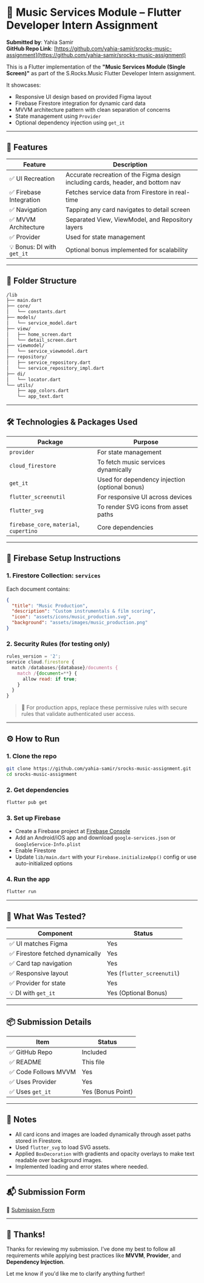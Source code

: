 
# 🎵 Music Services Module – Flutter Developer Intern Assignment  
**Submitted by**: Yahia Samir  
**GitHub Repo Link**: [https://github.com/yahia-samir/srocks-music-assignment](https://github.com/yahia-samir/srocks-music-assignment)

This is a Flutter implementation of the **"Music Services Module (Single Screen)"** as part of the S.Rocks.Music Flutter Developer Intern assignment.

It showcases:
- Responsive UI design based on provided Figma layout
- Firebase Firestore integration for dynamic card data
- MVVM architecture pattern with clean separation of concerns
- State management using `Provider`
- Optional dependency injection using `get_it`

---

## 🧱 Features

| Feature | Description |
|--------|-------------|
| ✅ UI Recreation | Accurate recreation of the Figma design including cards, header, and bottom nav |
| ✅ Firebase Integration | Fetches service data from Firestore in real-time |
| ✅ Navigation | Tapping any card navigates to detail screen |
| ✅ MVVM Architecture | Separated View, ViewModel, and Repository layers |
| ✅ Provider | Used for state management |
| 💡 Bonus: DI with `get_it` | Optional bonus implemented for scalability |

---

## 📁 Folder Structure

```bash
/lib
├── main.dart
├── core/
│   └── constants.dart
├── models/
│   └── service_model.dart
├── view/
│   ├── home_screen.dart
│   └── detail_screen.dart
├── viewmodel/
│   └── service_viewmodel.dart
├── repository/
│   ├── service_repository.dart
│   └── service_repository_impl.dart
├── di/
│   └── locator.dart
└── utils/
    ├── app_colors.dart
    └── app_text.dart
```

---

## 🛠️ Technologies & Packages Used

| Package | Purpose |
|--------|---------|
| `provider` | For state management |
| `cloud_firestore` | To fetch music services dynamically |
| `get_it` | Used for dependency injection (optional bonus) |
| `flutter_screenutil` | For responsive UI across devices |
| `flutter_svg` | To render SVG icons from asset paths |
| `firebase_core`, `material`, `cupertino` | Core dependencies |

---

## 📖 Firebase Setup Instructions

### 1. Firestore Collection: `services`

Each document contains:

```json
{
  "title": "Music Production",
  "description": "Custom instrumentals & film scoring",
  "icon": "assets/icons/music_production.svg",
  "background": "assets/images/music_production.png"
}
```

### 2. Security Rules (for testing only)

```js
rules_version = '2';
service cloud.firestore {
  match /databases/{database}/documents {
    match /{document=**} {
      allow read: if true;
    }
  }
}
```

> 🔐 For production apps, replace these permissive rules with secure rules that validate authenticated user access.

---

## ⚙️ How to Run

### 1. Clone the repo

```bash
git clone https://github.com/yahia-samir/srocks-music-assignment.git
cd srocks-music-assignment
```

### 2. Get dependencies

```bash
flutter pub get
```

### 3. Set up Firebase

- Create a Firebase project at [Firebase Console](https://console.firebase.google.com/)
- Add an Android/iOS app and download `google-services.json` or `GoogleService-Info.plist`
- Enable Firestore
- Update `lib/main.dart` with your `Firebase.initializeApp()` config or use auto-initialized options

### 4. Run the app

```bash
flutter run
```

---

## 🧪 What Was Tested?

| Component | Status |
|----------|--------|
| ✅ UI matches Figma | Yes |
| ✅ Firestore fetched dynamically | Yes |
| ✅ Card tap navigation | Yes |
| ✅ Responsive layout | Yes (`flutter_screenutil`) |
| ✅ Provider for state | Yes |
| 💡 DI with `get_it` | Yes (Optional Bonus) |

---

## 📦 Submission Details

| Item | Status |
|------|--------|
| ✅ GitHub Repo | Included |
| ✅ README | This file |
| ✅ Code Follows MVVM | Yes |
| ✅ Uses Provider | Yes |
| ✅ Uses `get_it` | Yes (Bonus Point) |

---

## 📝 Notes

- All card icons and images are loaded dynamically through asset paths stored in Firestore.
- Used `flutter_svg` to load SVG assets.
- Applied `BoxDecoration` with gradients and opacity overlays to make text readable over background images.
- Implemented loading and error states where needed.

---

## 📬 Submission Form

🔗 [Submission Form](https://forms.gle/iE8C6ZZpjPiDucZj6)

---

## 🙌 Thanks!

Thanks for reviewing my submission. I’ve done my best to follow all requirements while applying best practices like **MVVM**, **Provider**, and **Dependency Injection**.

Let me know if you'd like me to clarify anything further!
